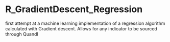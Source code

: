 R_GradientDescent_Regression
============================

first attempt at a machine learning implementation of a regression algorithm calculated with Gradient descent. Allows for any indicator to be sourced through Quandl
